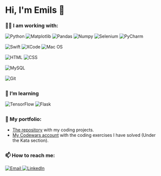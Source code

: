 # Hi, I'm Emils 👋

### 👨‍💻 I am working with:
<div display="flex">
    <img src="https://img.shields.io/badge/python-3670A0?style=for-the-badge&logo=python&logoColor=ffdd54" alt="Python"/>
    <img src="https://img.shields.io/badge/Matplotlib-%23ffffff.svg?style=for-the-badge&logo=Matplotlib&logoColor=black" alt="Matplotlib"/>
    <img src="https://img.shields.io/badge/pandas-%23150458.svg?style=for-the-badge&logo=pandas&logoColor=white" alt="Pandas"/>
    <img src="https://img.shields.io/badge/numpy-%23013243.svg?style=for-the-badge&logo=numpy&logoColor=white" alt="Numpy"/>
    <img src="https://img.shields.io/badge/-selenium-%43B02A?style=for-the-badge&logo=selenium&logoColor=white" alt="Selenium"/>
    <img src="https://img.shields.io/badge/pycharm-143?style=for-the-badge&logo=pycharm&logoColor=black&color=black&labelColor=green" alt="PyCharm">
</div>
<br>
<div display="flex">
    <img src="https://img.shields.io/badge/swift-F54A2A?style=for-the-badge&logo=swift&logoColor=white" alt="Swift"/>
    <img src="https://img.shields.io/badge/Xcode-007ACC?style=for-the-badge&logo=Xcode&logoColor=white" alt="XCode"/>
    <img src="https://img.shields.io/badge/mac%20os-000000?style=for-the-badge&logo=macos&logoColor=F0F0F0" alt="Mac OS"/>
</div>
<br>
<div display="flex">
    <img src="https://img.shields.io/badge/html5-%23E34F26.svg?style=for-the-badge&logo=html5&logoColor=white" alt="HTML"/>
    <img src="https://img.shields.io/badge/css3-%231572B6.svg?style=for-the-badge&logo=css3&logoColor=white" alt="CSS"/>
</div>
<br>
<div display="flex">
    <img src="https://img.shields.io/badge/mysql-%2300f.svg?style=for-the-badge&logo=mysql&logoColor=white" alt="MySQL"/>
</div>
<br>
<div display="flex">
    <img src="https://img.shields.io/badge/git-%23F05033.svg?style=for-the-badge&logo=git&logoColor=white" alt="Git"/>
</div>

##  
### 🌱 I’m learning
<div display="flex">
    <img src="https://img.shields.io/badge/TensorFlow-%23FF6F00.svg?style=for-the-badge&logo=TensorFlow&logoColor=white" alt="TensorFlow"/>
    <img src="https://img.shields.io/badge/flask-%23000.svg?style=for-the-badge&logo=flask&logoColor=white" alt="Flask"/>
</div>

##  
### 📁 My portfolio:
- [The repository](https://github.com/emils001/coding-portfolio) with my coding projects.
- [My Codewars account](https://www.codewars.com/users/eemils) with the coding exercises I have solved (Under the Kata section).

##  
### 📫 How to reach me:
<div display="flex">
    <a href="mailto:emils.bagirovs@gmail.com">
        <img src="https://img.shields.io/badge/Gmail-D14836?style=for-the-badge&logo=gmail&logoColor=white" alt="Email"/>
    </a>
    <a href="https://www.linkedin.com/in/emilsb">
        <img src="https://img.shields.io/badge/linkedin-%230077B5.svg?style=for-the-badge&logo=linkedin&logoColor=white" alt="LinkedIn"/>
    </a>
</div>
